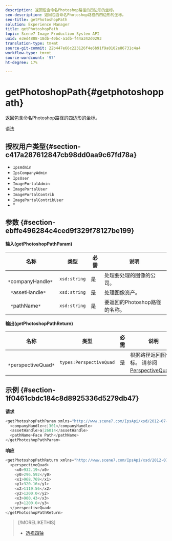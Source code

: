 ```yaml
---
description: 返回包含命名Photoshop路径的四边形的坐标。
seo-description: 返回包含命名Photoshop路径的四边形的坐标。
seo-title: getPhotoshopPath
solution: Experience Manager
title: getPhotoshopPath
topic: Scene7 Image Production System API
uuid: e3ed4888-18db-40bc-a1db-f44a342d0293
translation-type: tm+mt
source-git-commit: 22b447e66c223126f4e6b91f9a0102e86731c4a4
workflow-type: tm+mt
source-wordcount: '97'
ht-degree: 17%

---
```



# getPhotoshopPath{#getphotoshoppath}

返回包含命名Photoshop路径的四边形的坐标。

语法

## 授权用户类型{#section-c417a287612847cb98dd0aa9c67fd78a}

* `IpsAdmin`
* `IpsCompanyAdmin`
* `IpsUser`
* `ImagePortalAdmin`
* `ImagePortalUser`
* `ImagePortalContrib`
* `ImagePortalContribUser`
* &quot;

## 参数 {#section-ebffe496284c4ced9f329f78127be199}

**输入(getPhotoshopPathParam)**

| 名称 | 类型 | 必需 | 说明 |
|---|---|---|---|
| ` *`companyHandle`*` | `xsd:string` | 是 | 处理要处理的图像的公司。 |
| ` *`assetHandle`*` | `xsd:string` | 是 | 处理图像资产。 |
| ` *`pathName`*` | `xsd:string` | 是 | 要返回的Photoshop路径的名称。 |

**输出(getPhotoshopPathReturn)**

| 名称 | 类型 | 必需 | 说明 |
|---|---|---|---|
| ` *`perspectiveQuad`*` | `types:PerspectiveQuad` | 是 | 根据路径返回图像坐标。 请参阅[PerspectiveQuad](../../../types/c-data-types/r-perspective-quad.md#reference-3c1f780f9c264e5b870b1ade24566204)。 |

## 示例 {#section-1f0461cbdc184c8d8925336d5279db47}

**请求**

```java
<getPhotoshopPathParam xmlns="http://www.scene7.com/IpsApi/xsd/2012-07-31">
  <companyHandle>c|301</companyHandle>
  <assetHandle>a|26014</assetHandle>
  <pathName>Face Path</pathName>
</getPhotoshopPathParam>
```

**响应**

```java
<getPhotoshopPathReturn xmlns="http://www.scene7.com/IpsApi/xsd/2012-07-31">
  <perspectiveQuad>
    <x0>932.19</x0>
    <y0>296.592</y0>
    <x1>968.769</x1>
    <y1>320.16</y1>
    <x2>1119.56</x2>
    <y2>1200.0</y2>
    <x3>900.43</x3>
    <y3>1200.0</y3>
  </perspectiveQuad>
</getPhotoshopPathReturn>
```

>[!MORELIKETHIS]
>
>* [透视四轴](../../../types/c-data-types/r-perspective-quad.md#reference-3c1f780f9c264e5b870b1ade24566204)

